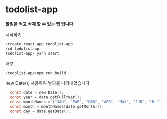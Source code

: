 # todolist-app
**할일을 적고 삭제 할 수 있는 앱 입니다**

시작하기
```c 
/create-react-app todolist-app
/cd todolistapp
todolist-app/ yarn start
```

배포
```c
/todolist-app>npm run build
```

new Date(); 사용하여 날짜를 나타내었습니다
```c
  const date = new Date();
  const year = date.getFullYear();
  const monthNames = ["JAN", "FAB", "MAR", "APR", "MAY", "JUN", "JUL", "AUG", "SEP", "OCT", "NOV", "DEC"];
  const month = monthNames[date.getMonth()];
  const day = date.getDate();
```
